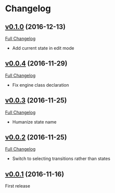 # Changelog

## [v0.1.0](https://github.com/z-productions/administrate-field-state_machine/tree/v0.1.0) (2016-12-13)
[Full Changelog](https://github.com/z-productions/administrate-field-state_machine/compare/v0.0.4...v0.1.0)

* Add current state in edit mode

## [v0.0.4](https://github.com/z-productions/administrate-field-state_machine/tree/v0.0.4) (2016-11-29)
[Full Changelog](https://github.com/z-productions/administrate-field-state_machine/compare/v0.0.3...v0.0.4)

* Fix engine class declaration

## [v0.0.3](https://github.com/z-productions/administrate-field-state_machine/tree/v0.0.3) (2016-11-25)
[Full Changelog](https://github.com/z-productions/administrate-field-state_machine/compare/v0.0.2...v0.0.3)

* Humanize state name

## [v0.0.2](https://github.com/z-productions/administrate-field-state_machine/tree/v0.0.2) (2016-11-25)
[Full Changelog](https://github.com/z-productions/administrate-field-state_machine/compare/v0.0.1...v0.0.2)

* Switch to selecting transitions rather than states

## [v0.0.1](https://github.com/z-productions/administrate-field-state_machine/tree/v0.0.1) (2016-11-16)
First release
